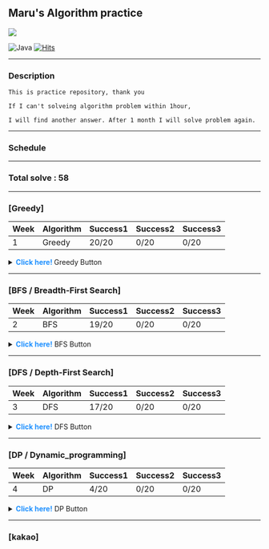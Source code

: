 
<p align="center">

## Maru's Algorithm practice

  <img src="https://media.vingle.net/images/ca_l/ln97wmqcle.jpg">

![Java](https://img.shields.io/badge/java-%23ED8B00.svg?style=for-the-badge&logo=java&logoColor=white) [![Hits](https://hits.seeyoufarm.com/api/count/incr/badge.svg?url=https://github.com/lee-maru/practice_algorithm)](https://hits.seeyoufarm.com)

</p>


 

---
### Description
```
This is practice repository, thank you

If I can't solveing algorithm problem within 1hour,

I will find another answer. After 1 month I will solve problem again.
```
---

### Schedule

---

### Total solve : 58

---
### [Greedy] 
|Week|Algorithm|Success1|Success2|Success3|
|------------|---------|---------|---------|---------|
|1|Greedy|20/20|0/20|0/20|
<details>
<summary> <strong style="color:dodgerblue"> Click here! </strong> Greedy Button </summary>
<div markdown="1">

- 2021-08-17 Tuesday
- [ ] [BaekJoon 11399](https://www.acmicpc.net/problem/113991) : [code](https://github.com/lee-maru/practice_algorithm/blob/master/src/week01/Solution1.java)
- [ ] [BaekJoon 2839](https://www.acmicpc.net/problem/28391) : [code](https://github.com/lee-maru/practice_algorithm/blob/master/src/week01/Solution2.java)
- 2021-08-18 Wednesday
- [ ] [BaekJoon 11047](https://www.acmicpc.net/problem/11047) : [code](https://github.com/lee-maru/practice_algorithm/blob/master/src/week01/Solution3.java)
- [ ] [BaekJoon 1931](https://www.acmicpc.net/problem/1931) : [code](https://github.com/lee-maru/practice_algorithm/blob/master/src/week01/Solution4.java)
- 2021-08-19 Thursday
- [ ] [BaekJoon 1541](https://www.acmicpc.net/problem/1541) : [code](https://github.com/lee-maru/practice_algorithm/blob/master/src/week01/Solution5.java)
- [ ] [BaekJoon 5585](https://www.acmicpc.net/problem/5585) : [code](https://github.com/lee-maru/practice_algorithm/blob/master/src/week01/Solution6.java)
- [ ] [BaekJoon 2217](https://www.acmicpc.net/problem/2217) : [code](https://github.com/lee-maru/practice_algorithm/blob/master/src/week01/Solution7.java)
- [ ] [BaekJoon 10162](https://www.acmicpc.net/problem/10162) : [code](https://github.com/lee-maru/practice_algorithm/blob/master/src/week01/Solution8.java)
- [ ] [BaekJoon 1946](https://www.acmicpc.net/problem/1946) : [code](https://github.com/lee-maru/practice_algorithm/blob/master/src/week01/Solution9.java)
- 2021-08-20 Friday
- [ ] [BaekJoon 1789](https://www.acmicpc.net/problem/1789) : [code](https://github.com/lee-maru/practice_algorithm/blob/master/src/week01/Solution10.java)
- [ ] [BaekJoon 13305](https://www.acmicpc.net/problem/13305) : [code](https://github.com/lee-maru/practice_algorithm/blob/master/src/week01/Solution11.java)
- 2021-08-21 Saturday
- [x] [BaekJoon 1339 (noIdea)](https://www.acmicpc.net/problem/1339) : [code](https://github.com/lee-maru/practice_algorithm/blob/master/src/week01/Solution12.java)
- [x] [BaekJoon 1715 (noIdea)](https://www.acmicpc.net/problem/1715) : [code](https://github.com/lee-maru/practice_algorithm/blob/master/src/week01/Solution13.java)
- [ ] [BaekJoon 1715](https://www.acmicpc.net/problem/4796) : [code](https://github.com/lee-maru/practice_algorithm/blob/master/src/week01/Solution14.java)
- [ ] [BaekJoon 1744](https://www.acmicpc.net/problem/1744) : [code](https://github.com/lee-maru/practice_algorithm/blob/master/src/week01/Solution15.java)
- [ ] [BaekJoon 1439](https://www.acmicpc.net/problem/1439) : [code](https://github.com/lee-maru/practice_algorithm/blob/master/src/week01/Solution16.java)
- [ ] [BaekJoon 1439](https://www.acmicpc.net/problem/1439) : [code](https://github.com/lee-maru/practice_algorithm/blob/master/src/week01/Solution16.java)
- [x] [BaekJoon 1080 (noIdea)](https://www.acmicpc.net/problem/1080) : [code](https://github.com/lee-maru/practice_algorithm/blob/master/src/week01/Solution17.java)
- 2021-08-22 Sunday
- [x] [BaekJoon 1202 (timeOut)](https://www.acmicpc.net/problem/1202) : [code](https://github.com/lee-maru/practice_algorithm/blob/master/src/week01/Solution18.java)
- [x] [BaekJoon 2437 (noIdea)](https://www.acmicpc.net/problem/2437) : [code](https://github.com/lee-maru/practice_algorithm/blob/master/src/week01/Solution19.java)
- [ ] [BaekJoon 1449](https://www.acmicpc.net/problem/1449) : [code](https://github.com/lee-maru/practice_algorithm/blob/master/src/week01/Solution20.java)
- 2021-09-13 Monday
- - [ ] [BaekJoon 1449](https://www.acmicpc.net/problem/1946) : [code](https://github.com/lee-maru/practice_algorithm/blob/master/src/week05/Solution69.java)

</div>
</details>

---

### [BFS / Breadth-First Search]
|Week|Algorithm|Success1|Success2|Success3|
|------------|---------|---------|---------|---------|
|2| BFS |19/20|0/20|0/20|
<details>
<summary> <strong style="color:dodgerblue"> Click here!</strong> BFS Button</summary>
<div markdown="1">

- 2021-08-23 Monday
- [ ] [BaekJoon 1260](https://www.acmicpc.net/problem/1260) : [code](ttps://github.com/lee-maru/practice_algorithm/blob/master/src/week02/Solution21.java)
- [ ] [BaekJoon 2178](https://www.acmicpc.net/problem/2178) : [code](https://github.com/lee-maru/practice_algorithm/blob/master/src/week02/Solution22.java)
- [x] [BaekJoon 2178 (hint, dfs)](https://www.acmicpc.net/problem/2667) : [code](https://github.com/lee-maru/practice_algorithm/blob/master/src/week02/Solution23.java)
- 2021-08-24 Tuesday
- [ ] [BaekJoon 2606](https://www.acmicpc.net/problem/2606) : [code](https://github.com/lee-maru/practice_algorithm/blob/master/src/week02/Solution24.java)
- [ ] [BaekJoon 1012](https://www.acmicpc.net/problem/1012) : [code](https://github.com/lee-maru/practice_algorithm/blob/master/src/week02/Solution25.java)
- [ ] [BaekJoon 7576](https://www.acmicpc.net/problem/7576) : [code](https://github.com/lee-maru/practice_algorithm/blob/master/src/week02/Solution26.java)
- 2021-08-25 Wednesday
- [x] [BaekJoon 1697(hint)](https://www.acmicpc.net/problem/1697) : [code](https://github.com/lee-maru/practice_algorithm/blob/master/src/week02/Solution27.java)
- [ ] [BaekJoon 11724](https://www.acmicpc.net/problem/11724) : [code](https://github.com/lee-maru/practice_algorithm/blob/master/src/week02/Solution28.java)
- [x] [BaekJoon 11724(hint)](https://www.acmicpc.net/problem/14502) : [code](https://github.com/lee-maru/practice_algorithm/blob/master/src/week02/Solution29.java)
- [ ] [BaekJoon 4963](https://www.acmicpc.net/problem/4963) : [code](https://github.com/lee-maru/practice_algorithm/blob/master/src/week02/Solution30.java)
- 2021-08-26 Thursday
- [ ] [BaekJoon 2468](https://www.acmicpc.net/problem/2468) : [code](https://github.com/lee-maru/practice_algorithm/blob/master/src/week02/Solution31.java)
- [ ] [BaekJoon 10026](https://www.acmicpc.net/problem/10026) : [code](https://github.com/lee-maru/practice_algorithm/blob/master/src/week02/Solution32.java)
- [ ] [BaekJoon 7569](https://www.acmicpc.net/problem/7569) : [code](https://github.com/lee-maru/practice_algorithm/blob/master/src/week02/Solution33.java)
- 2021-08-27 Friday
- [ ] [BaekJoon 2583](https://www.acmicpc.net/problem/2583) : [code](https://github.com/lee-maru/practice_algorithm/blob/master/src/week02/Solution34.java)
- [x] [BaekJoon 7562(hint)](https://www.acmicpc.net/problem/7562) : [code](https://github.com/lee-maru/practice_algorithm/blob/master/src/week02/Solution35.java)
- [x] [BaekJoon 2206(timeOut)](https://www.acmicpc.net/problem/2206) : [code](https://github.com/lee-maru/practice_algorithm/blob/master/src/week02/Solution36.java)
- 2021-08-28 Saturday
- [ ] [BaekJoon 11725](https://www.acmicpc.net/problem/11725) : [code](https://github.com/lee-maru/practice_algorithm/blob/master/src/week02/Solution37.java)
- [ ] [BaekJoon 2644](https://www.acmicpc.net/problem/2644) : [code](https://github.com/lee-maru/practice_algorithm/blob/master/src/week02/Solution38.java)
- 2021-08-29 Sunday
- [x] [BaekJoon 13460(noIdea)](https://www.acmicpc.net/problem/13460) : [code](https://github.com/lee-maru/practice_algorithm/blob/master/src/week02/Solution39.java)

</div>
</details>

---

### [DFS / Depth-First Search]
|Week|Algorithm|Success1|Success2|Success3|
|------------|---------|---------|---------|---------|
|3| DFS|17/20|0/20|0/20|
<details>
<summary> <strong style="color:dodgerblue"> Click here!</strong> DFS Button</summary>
<div markdown="1">

- 2021-08-30 Monday
- [ ] [BaekJoon 2667](https://www.acmicpc.net/problem/2667) : [code](https://github.com/lee-maru/practice_algorithm/blob/master/src/week03/Solution41.java)
- [ ] [BaekJoon 2606](https://www.acmicpc.net/problem/2606) : [code](https://github.com/lee-maru/practice_algorithm/blob/master/src/week03/Solution42.java)
- [ ] [BaekJoon 1012](https://www.acmicpc.net/problem/1012) : [code](https://github.com/lee-maru/practice_algorithm/blob/master/src/week03/Solution43.java)
- [ ] [BaekJoon 11724](https://www.acmicpc.net/problem/11724) : [code](https://github.com/lee-maru/practice_algorithm/blob/master/src/week03/Solution44.java)
- [ ] [BaekJoon 4963](https://www.acmicpc.net/problem/4963) : [code](https://github.com/lee-maru/practice_algorithm/blob/master/src/week03/Solution45.java)
- [ ] [BaekJoon 2468](https://www.acmicpc.net/problem/2468) : [code](https://github.com/lee-maru/practice_algorithm/blob/master/src/week03/Solution46.java)
- 2021-08-31 Tuesday
- [ ] [BaekJoon 1987](https://www.acmicpc.net/problem/1987) : [code](https://github.com/lee-maru/practice_algorithm/blob/master/src/week03/Solution47.java)
- [ ] [BaekJoon 10026](https://www.acmicpc.net/problem/10026) : [code](https://github.com/lee-maru/practice_algorithm/blob/master/src/week03/Solution48.java)
- [ ] [BaekJoon 2583](https://www.acmicpc.net/problem/2583) : [code](https://github.com/lee-maru/practice_algorithm/blob/master/src/week03/Solution49.java)
- [ ] [BaekJoon 11725](https://www.acmicpc.net/problem/11725) : [code](https://github.com/lee-maru/practice_algorithm/blob/master/src/week03/Solution50.java)
- 2021-09-01 Wednesday
- [x] [BaekJoon 1520(memory)](https://www.acmicpc.net/problem/1520) : [code](https://github.com/lee-maru/practice_algorithm/blob/master/src/week03/Solution51.java)
- 2021-09-02 Thursday
- [ ] [BaekJoon 2644](https://www.acmicpc.net/problem/2644) : [code](https://github.com/lee-maru/practice_algorithm/blob/master/src/week03/Solution52.java)
- [ ] [BaekJoon 1707](https://www.acmicpc.net/problem/1707) : [code](https://github.com/lee-maru/practice_algorithm/blob/master/src/week03/Solution53.java)
- 2021-09-03 Friday
- [ ] [BaekJoon 2573](https://www.acmicpc.net/problem/2573) : [code](https://github.com/lee-maru/practice_algorithm/blob/master/src/week03/Solution54.java)
- [x] [BaekJoon 1937(timeOut & after DP)](https://www.acmicpc.net/problem/1937) : [code](https://github.com/lee-maru/practice_algorithm/blob/master/src/week03/Solution55.java)
- 2021-09-04 Saturday
- [ ] [BaekJoon 2573](https://www.acmicpc.net/problem/1967) : [code](https://github.com/lee-maru/practice_algorithm/blob/master/src/week03/Solution56.java)
- 2021-09-05 Sunday
- [x] [BaekJoon 9466(timeOut & after DP)](https://www.acmicpc.net/problem/9466) : [code](https://github.com/lee-maru/practice_algorithm/blob/master/src/week03/Solution57.java)

</div>
</details>

---

### [DP / Dynamic_programming]
|Week|Algorithm|Success1|Success2|Success3|
|------------|---------|---------|---------|---------|
|4| DP|4/20|0/20|0/20|
<details>
<summary> <strong style="color:dodgerblue"> Click here!</strong> DP Button</summary>
<div markdown="1">

- 2021-09-06 Monday
- [fibonacciTest](https://github.com/lee-maru/practice_algorithm/blob/master/src/DynamicProgramming.java)
- 2021-09-07 Tuesday
- [ ] [BaekJoon 9095](https://www.acmicpc.net/problem/9095) : [code](https://github.com/lee-maru/practice_algorithm/blob/master/src/week04/Solution58.java)
- [ ] [BaekJoon 1003](https://www.acmicpc.net/problem/1003) : [code](https://github.com/lee-maru/practice_algorithm/blob/master/src/week04/Solution59.java)
- [ ] [BaekJoon 10870](https://www.acmicpc.net/problem/10870) : [code](https://github.com/lee-maru/practice_algorithm/blob/master/src/week04/Solution60.java)
- 2021-09-08 Wednesday
- [ ] [BaekJoon 11726](https://www.acmicpc.net/problem/11726) : [code](https://github.com/lee-maru/practice_algorithm/blob/master/src/week04/Solution61.java)
- [ ] [BaekJoon 1149](https://www.acmicpc.net/problem/1149) : [code](https://github.com/lee-maru/practice_algorithm/blob/master/src/week04/Solution62.java)
- 2021-09-09 Thursday
- [x] [BaekJoon 2579(hint)](https://www.acmicpc.net/problem/2579) : [code](https://github.com/lee-maru/practice_algorithm/blob/master/src/week04/Solution63.java)
- [ ] [BaekJoon 1932](https://www.acmicpc.net/problem/1932) : [code](https://github.com/lee-maru/practice_algorithm/blob/master/src/week04/Solution64.java)
- [ ] [BaekJoon 11053](https://www.acmicpc.net/problem/11053) : [code](https://github.com/lee-maru/practice_algorithm/blob/master/src/week04/Solution65.java)
- 2021-09-10 Friday
- [ ] [BaekJoon 1912](https://www.acmicpc.net/problem/1912) : [code](https://github.com/lee-maru/practice_algorithm/blob/master/src/week04/Solution66.java)
- [ ] [BaekJoon 2748](https://www.acmicpc.net/problem/2748) : [code](https://github.com/lee-maru/practice_algorithm/blob/master/src/week04/Solution67.java)
- 2021-09-09 Saturday
- [ ] [BaekJoon 2156](https://www.acmicpc.net/problem/2156) : [code](https://github.com/lee-maru/practice_algorithm/blob/master/src/week04/Solution68.java)

</div>
</details>

---

### [kakao] 


